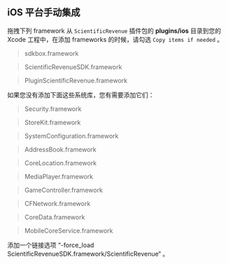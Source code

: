 ## iOS 平台手动集成
拖拽下列 framework 从 `ScientificRevenue` 插件包的 __plugins/ios__ 目录到您的 Xcode 工程中，在添加 frameworks 的时候，请勾选 `Copy items if needed` 。

> sdkbox.framework

> ScientificRevenueSDK.framework

> PluginScientificRevenue.framework

如果您没有添加下面这些系统库，您有需要添加它们：

> Security.framework

> StoreKit.framework

> SystemConfiguration.framework

> AddressBook.framework

> CoreLocation.framework

> MediaPlayer.framework

> GameController.framework

> CFNetwork.framework

> CoreData.framework

> MobileCoreService.framework

添加一个链接选项 “-force_load ScientificRevenueSDK.framework/ScientificRevenue“ 。
